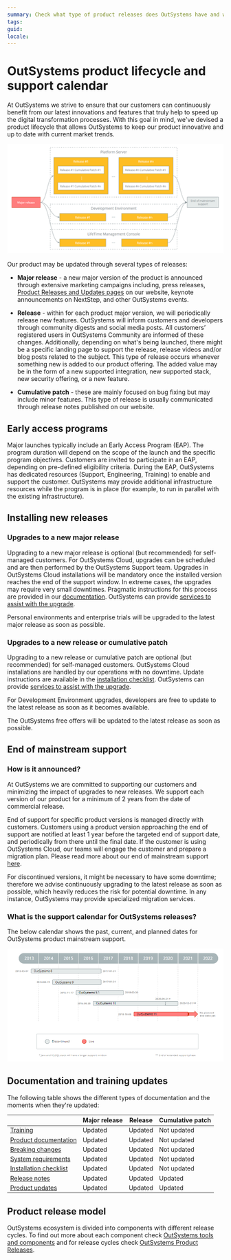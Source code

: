 ```yaml
---
summary: Check what type of product releases does OutSystems have and what you can expect from each one. 
tags: 
guid:
locale:
---
```


# OutSystems product lifecycle and support calendar

At OutSystems we strive to ensure that our customers can continuously benefit from our latest innovations and features that truly help to speed up the digital transformation processes. With this goal in mind, we've devised a product lifecycle that allows OutSystems to keep our product innovative and up to date with current market trends.

![OutSystems release lifecycle](images/product-lifecycle-diag.png)

Our product may be updated through several types of releases:

* **Major release** - a new major version of the product is announced through extensive marketing campaigns including, press releases, [Product Releases and Updates pages](https://www.outsystems.com/product-updates/) on our website, keynote announcements on NextStep, and other OutSystems events.

* **Release** -  within for each product major version, we will periodically release new features. OutSystems will inform customers and developers through community digests and social media posts. All customers’ registered users in OutSystems Community are informed of these changes. Additionally, depending on what's being launched, there might be a specific landing page to support the release, release videos and/or blog posts related to the subject. This type of release occurs whenever something new is added to our product offering. The added value may be in the form of a new supported integration, new supported stack, new security offering, or a new feature.

* **Cumulative patch** - these are mainly focused on bug fixing but may include minor features. This type of release is usually communicated through release notes published on our website.

## Early access programs

Major launches typically include an Early Access Program (EAP). The program duration will depend on the scope of the launch and the specific program objectives. Customers are invited to participate in an EAP, depending on pre-defined eligibility criteria. During the EAP, OutSystems has dedicated resources (Support, Engineering, Training) to enable and support the customer. OutSystems may provide additional infrastructure resources while the program is in place (for example, to run in parallel with the existing infrastructure).


## Installing new releases

### Upgrades to a new major release

Upgrading to a new major release is optional (but recommended) for self-managed customers. For OutSystems Cloud, upgrades can be scheduled and are then performed by the OutSystems Support team. Upgrades in OutSystems Cloud installations will be mandatory once the installed version reaches the end of the support window. In extreme cases, the upgrades may require very small downtimes. Pragmatic instructions for this process are provided in our [documentation](https://success.outsystems.com/Support/Enterprise_Customers/Upgrading/01_Upgrade_OutSystems_Platform). OutSystems can provide [services to assist with the upgrade](https://www.outsystems.com/evaluation-guide/professional-services).

Personal environments and enterprise trials will be upgraded to the latest major release as soon as possible.


### Upgrades to a new release or cumulative patch

Upgrading to a new release or cumulative patch are optional (but recommended) for self-managed customers. OutSystems Cloud installations are handled by our operations with no downtime. Update instructions are available in the [installation checklist](https://www.outsystems.com/Downloads/search/). OutSystems can provide [services to assist with the upgrade](https://www.outsystems.com/evaluation-guide/professional-services).

For Development Environment upgrades, developers are free to update to the latest release as soon as it becomes available.

The OutSystems free offers will be updated to the latest release as soon as possible.


## End of mainstream support

### How is it announced?

At OutSystems we are committed to supporting our customers and minimizing the impact of upgrades to new releases. We support each version of our product for a minimum of 2 years from the date of commercial release.

End of support for specific product versions is managed directly with customers. Customers using a product version approaching the end of support are notified at least 1 year before the targeted end of support date, and periodically from there until the final date. If the customer is using OutSystems Cloud, our teams will engage the customer and prepare a migration plan. Please read more about our end of mainstream support [here](https://www.outsystems.com/legal/success/support-terms-and-service-level-agreements-sla-of-the-outsystems-software/#end-of-support-for-older-software-versions).

For discontinued versions, it might be necessary to have some downtime; therefore we advise continuously upgrading to the latest release as soon as possible, which heavily reduces the risk for potential downtime. In any instance, OutSystems may provide specialized migration services.

### What is the support calendar for OutSystems releases? 

The below calendar shows the past, current, and planned dates for OutSystems product mainstream support.

![OutSystems support calendar](images/product-lifecycle-cal-diag.png)


## Documentation and training updates

The following table shows the different types of documentation and the moments when they're updated:


| | Major release | Release | Cumulative patch |
|---|---|---|---|
| [Training](https://www.outsystems.com/learn) | Updated | Updated | Not updated |
| [Product documentation](https://success.outsystems.com/Documentation) | Updated | Updated | Not updated |
| [Breaking changes](https://success.outsystems.com/Support/Archive/11/OutSystems_Platform_side_effects_and_breaking_changes) | Updated | Updated | Not updated |
| [System requirements](https://success.outsystems.com/Documentation/11/Setting_Up_OutSystems/OutSystems_system_requirements) | Updated | Updated | Not updated |
| [Installation checklist](https://www.outsystems.com/Downloads/search/) | Updated | Updated | Not updated |
| [Release notes](https://success.outsystems.com/Support/Release_Notes) | Updated | Updated | Updated |
| [Product updates](https://www.outsystems.com/product-updates/) | Updated | Updated | Updated |

## Product release model

OutSystems ecosystem is divided into components with different release cycles. To find out more about each component check [OutSystems tools and components](https://www.outsystems.com/evaluation-guide/development-and-management-tools) and for release cycles check [OutSystems Product Releases](https://success.outsystems.com/Support/Enterprise_Customers/Upgrading/OutSystems_Release_Cycle).
